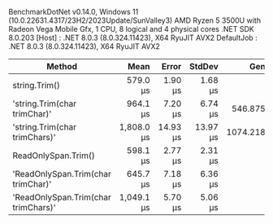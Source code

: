 
BenchmarkDotNet v0.14.0, Windows 11 (10.0.22631.4317/23H2/2023Update/SunValley3)
AMD Ryzen 5 3500U with Radeon Vega Mobile Gfx, 1 CPU, 8 logical and 4 physical cores
.NET SDK 8.0.203
  [Host]     : .NET 8.0.3 (8.0.324.11423), X64 RyuJIT AVX2
  DefaultJob : .NET 8.0.3 (8.0.324.11423), X64 RyuJIT AVX2


 Method                                    | Mean       | Error    | StdDev   | Gen0      | Allocated |
------------------------------------------ |-----------:|---------:|---------:|----------:|----------:|
 string.Trim()                             |   579.0 μs |  1.90 μs |  1.68 μs |         - |         - |
 'string.Trim(char trimChar)'              |   964.1 μs |  7.20 μs |  6.74 μs |  546.8750 | 1143841 B |
 'string.Trim(char trimChars)'             | 1,808.0 μs | 14.93 μs | 13.97 μs | 1074.2188 | 2250177 B |
 ReadOnlySpan<char>.Trim()                 |   598.1 μs |  2.77 μs |  2.31 μs |         - |         - |
 'ReadOnlySpan<char>.Trim(char trimChar)'  |   645.7 μs |  7.18 μs |  6.36 μs |         - |         - |
 'ReadOnlySpan<char>.Trim(char trimChars)' | 1,049.1 μs |  5.70 μs |  5.06 μs |         - |       1 B |
